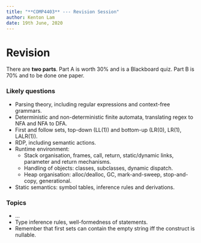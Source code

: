 ```yaml
---
title: "**COMP4403** --- Revision Session"
author: Kenton Lam
date: 19th June, 2020
---
```


# Revision

There are **two parts**. Part A is worth 30% and is a Blackboard quiz. Part B is 70% and to be done one paper.

### Likely questions

- Parsing theory, including regular expressions and context-free grammars.
- Deterministic and non-deterministic finite automata, translating regex to NFA and NFA to DFA.
- First and follow sets, top-down (LL(1)) and bottom-up (LR(0), LR(1), LALR(1)).
- RDP, including semantic actions.
- Runtime environment:
  - Stack organisation, frames, call, return, static/dynamic links, parameter and return mechanisms.
  - Handling of objects: classes, subclasses, dynamic dispatch.
  - Heap organisation: alloc/dealloc, GC, mark-and-sweep, stop-and-copy, generational.
- Static semantics: symbol tables, inference rules and derivations.

### Topics

- ...
- Type inference rules, well-formedness of statements.
- Remember that first sets can contain the empty string iff the construct is nullable.